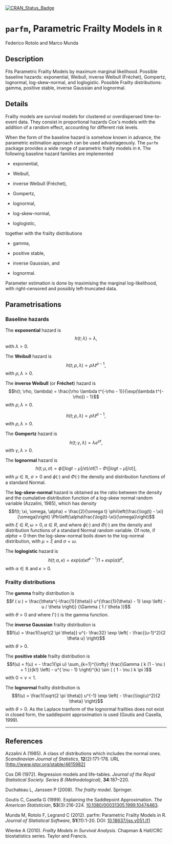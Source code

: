 [![CRAN_Status_Badge](https://www.r-pkg.org/badges/version/parfm)](https://cran.r-project.org/package=parfm)

# `parfm`, Parametric Frailty Models in `R`
Federico Rotolo and Marco Munda

## Description
Fits Parametric Frailty Models by maximum marginal likelihood.
             Possible baseline hazards:
                 exponential, Weibull, inverse Weibull (Fréchet),
                 Gompertz, lognormal, log-skew-normal, and loglogistic.
             Possible Frailty distributions:
                gamma, positive stable, inverse Gaussian and lognormal.
                
## Details
Frailty models are survival models for clustered or overdispersed time-to-event data.
They consist in proportional hazards Cox's models with the addition of a random effect,
  accounting for different risk levels.

When the form of the baseline hazard is somehow known in advance, the parametric estimation approach can be used advantageously.
The `parfm` package provides a wide range of parametric frailty models in `R`.
The following baseline hazard families are implemented

* exponential,

* Weibull,

* inverse Weibull (Fréchet),

* Gompertz,

* lognormal,

* log-skew-normal,

* loglogistic,

together with the frailty distributions 

* gamma,

* positive stable,

* inverse Gaussian, and 

* lognormal.

Parameter estimation is done by maximising the marginal log-likelihood,
  with right-censored and possibly left-truncated data.


## Parametrisations
### Baseline hazards
The **exponential** hazard is
  $$h(t; \lambda) = \lambda,$$
with $\lambda > 0$.

The **Weibull** hazard is
  $$h(t; \rho, \lambda) = \rho \lambda t^{\rho-1},$$
with $\rho,\lambda > 0$.

The **inverse Weibull** (or **Fréchet**) hazard is
  $$h(t; \rho, \lambda) = \frac{\rho \lambda t^{-\rho - 1}}{\exp(\lambda t^{-\rho}) - 1}$$
with $\rho, \lambda > 0$.

  $$h(t; \rho, \lambda) = \rho \lambda t^{\rho-1},$$
with $\rho,\lambda > 0$.

The **Gompertz** hazard is
  $$h(t; \gamma, \lambda) = \lambda e^{\gamma t},$$
with $\gamma,\lambda > 0$.

The **lognormal** hazard is
  $$h(t; \mu, \sigma) = 
    { \phi([log t -\mu]/\sigma)} / { \sigma t [1-\Phi([log t -\mu]/\sigma)]},$$
with $\mu\in\mathbb R$, $\sigma > 0$ and $\phi(\cdot)$ and $\Phi(\cdot)$
the density and distribution functions of a standard Normal.


The **log-skew-normal** hazard is obtained as the ratio between the density
  and the cumulative distribution function
  of a log-skew normal random variable (Azzalini, 1985),
  which has density
$$f(t; \xi, \omega, \alpha) = \frac{2}{\omega t}
    \phi\left(\frac{\log(t) - \xi}{\omega}\right)
    \Phi\left(\alpha\frac{\log(t)-\xi}{\omega}\right)$$
with $\xi \in {R}, \omega > 0, \alpha \in {R}$, and where
$\phi(\cdot)$ and $\Phi(\cdot)$ are the density and distribution functions of a standard Normal random variable.
Of note, if $alpha=0$ then the log-skew-normal boils down 
to the log-normal distribution, with $\mu=\xi$ and $\sigma=\omega$.
    
The **loglogistic** hazard is
  $$h(t; \alpha, \kappa) = 
    {exp(\alpha) \kappa t^{\kappa-1} } / {
      1 + exp(\alpha) t^{\kappa}},$$
with $\alpha\in\mathbb R$ and $\kappa>0$.

### Frailty distributions
The **gamma** frailty distribution is
$$f ( u ) = \frac{\theta^{-\frac{1}{\theta}} u^{\frac{1}{\theta} - 1} \exp \left( - u / \theta \right)}	{\Gamma ( 1 / \theta )}$$
with $\theta > 0$ and where $\Gamma(\cdot)$ is the gamma function.

The **inverse Gaussian** frailty distribution is
$$f(u) = \frac1{\sqrt{2 \pi \theta}} u^{- \frac32} \exp \left( - \frac{(u-1)^2}{2 \theta u}  \right)$$
with $\theta > 0$.

The **positive stable** frailty distribution is
$$f(u) = f(u) = - \frac1{\pi u} \sum_{k=1}^{\infty} \frac{\Gamma ( k (1 - \nu ) + 1 )}{k!} \left( - u^{ \nu - 1} \right)^{k} \sin ( ( 1 - \nu ) k \pi )$$
with $0 < \nu < 1$.

The **lognormal** frailty distribution is
$$f(u) = \frac1{\sqrt{2 \pi \theta}} u^{-1} \exp \left( - \frac{\log(u)^2}{2 \theta}  \right)$$
with $\theta > 0$.
As the Laplace tranform of the lognormal frailties does not exist in closed form,
  the saddlepoint approximation is used (Goutis and Casella, 1999).

---
## References
    
Azzalini A (1985).
 A class of distributions which includes the normal ones.
 *Scandinavian Journal of Statistics*, **12**(2):171-178.
 URL [http://www.jstor.org/stable/4615982]


Cox DR (1972).
  Regression models and life-tables.
  *Journal of the Royal Statistical Society. Series B (Methodological)*, **34**:187–220.

Duchateau L, Janssen P (2008). *The frailty model*. Springer.

Goutis C, Casella G (1999).
  Explaining the Saddlepoint Approximation.
  *The American Statistician*, **53**(3):216-224.
[10.1080/00031305.1999.10474463](http://dx.doi.org/10.1080/00031305.1999.10474463).

Munda M, Rotolo F, Legrand C (2012).
  parfm: Parametric Frailty Models in R.
  *Journal of Statistical Software*, **51**(11):1-20. 
  DOI: [10.18637/jss.v051.i11](http://dx.doi.org/10.18637/jss.v051.i11)

Wienke A (2010).
  *Frailty Models in Survival Analysis*. 
  Chapman & Hall/CRC biostatistics series. Taylor and Francis.